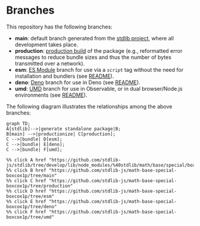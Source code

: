 <!--

@license Apache-2.0

Copyright (c) 2022 The Stdlib Authors.

Licensed under the Apache License, Version 2.0 (the "License");
you may not use this file except in compliance with the License.
You may obtain a copy of the License at

    http://www.apache.org/licenses/LICENSE-2.0

Unless required by applicable law or agreed to in writing, software
distributed under the License is distributed on an "AS IS" BASIS,
WITHOUT WARRANTIES OR CONDITIONS OF ANY KIND, either express or implied.
See the License for the specific language governing permissions and
limitations under the License.

-->

# Branches

This repository has the following branches:

-   **main**: default branch generated from the [stdlib project][stdlib-url], where all development takes place.
-   **production**: [production build][production-url] of the package (e.g., reformatted error messages to reduce bundle sizes and thus the number of bytes transmitted over a network).
-   **esm**: [ES Module][esm-url] branch for use via a `script` tag without the need for installation and bundlers (see [README][esm-readme]).
-   **deno**: [Deno][deno-url] branch for use in Deno (see [README][deno-readme]).
-   **umd**: [UMD][umd-url] branch for use in Observable, or in dual browser/Node.js environments (see [README][umd-readme]).

The following diagram illustrates the relationships among the above branches:

```mermaid
graph TD;
A[stdlib]-->|generate standalone package|B;
B[main] -->|productionize| C[production];
C -->|bundle| D[esm];
C -->|bundle| E[deno];
C -->|bundle| F[umd];

%% click A href "https://github.com/stdlib-js/stdlib/tree/develop/lib/node_modules/%40stdlib/math/base/special/boxcox1p"
%% click B href "https://github.com/stdlib-js/math-base-special-boxcox1p/tree/main"
%% click C href "https://github.com/stdlib-js/math-base-special-boxcox1p/tree/production"
%% click D href "https://github.com/stdlib-js/math-base-special-boxcox1p/tree/esm"
%% click E href "https://github.com/stdlib-js/math-base-special-boxcox1p/tree/deno"
%% click F href "https://github.com/stdlib-js/math-base-special-boxcox1p/tree/umd"
```

[stdlib-url]: https://github.com/stdlib-js/stdlib/tree/develop/lib/node_modules/%40stdlib/math/base/special/boxcox1p
[production-url]: https://github.com/stdlib-js/math-base-special-boxcox1p/tree/production
[deno-url]: https://github.com/stdlib-js/math-base-special-boxcox1p/tree/deno
[deno-readme]: https://github.com/stdlib-js/math-base-special-boxcox1p/blob/deno/README.md
[umd-url]: https://github.com/stdlib-js/math-base-special-boxcox1p/tree/umd
[umd-readme]: https://github.com/stdlib-js/math-base-special-boxcox1p/blob/umd/README.md
[esm-url]: https://github.com/stdlib-js/math-base-special-boxcox1p/tree/esm
[esm-readme]: https://github.com/stdlib-js/math-base-special-boxcox1p/blob/esm/README.md